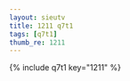 ```yaml
--- 
layout: sieutv
title: 1211 q7t1
tags: [q7t1]
thumb_re: 1211
---
```

{% include q7t1 key="1211" %} 
